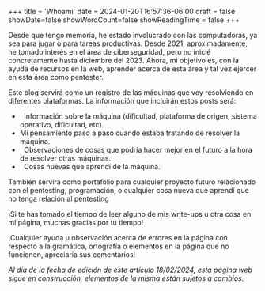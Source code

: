 +++
title = 'Whoami'
date = 2024-01-20T16:57:36-06:00
draft = false
showDate=false
showWordCount=false
showReadingTime = false
+++

Desde que tengo memoria, he estado involucrado con las computadoras, ya sea para jugar o para tareas productivas. Desde 2021, aproximadamente, he tomado interés en el área de ciberseguridad, pero no inicié concretamente hasta diciembre del 2023. Ahora, mi objetivo es, con la ayuda de recursos en la web, aprender acerca de esta área y tal vez ejercer en esta área como pentester.

Este blog servirá como un registro de las máquinas que voy resolviendo en diferentes plataformas. La información que incluirán estos posts será:
-   Información sobre la máquina (dificultad, plataforma de origen, sistema operativo, dificultad, etc).
- Mi pensamiento paso a paso cuando estaba tratando de resolver la máquina.
-   Observaciones de cosas que podría hacer mejor en el futuro a la hora de resolver otras máquinas.
-   Cosas nuevas que aprendí de la máquina.

También servirá como portafolio para cualquier proyecto futuro relacionado con el pentesting, programación, o cualquier cosa nueva que aprendí que no tenga relación al pentesting

¡Si te has tomado el tiempo de leer alguno de mis write-ups u otra cosa en mí página, muchas gracias por tu tiempo!

¡Cualquier ayuda u observación acerca de errores en la página con respecto a la gramática, ortografía o elementos en la página que no funcionen, apreciaría sus comentarios!

*Al día de la fecha de edición de este artículo 18/02/2024, esta página web sigue en construcción, elementos de la misma están sujetos a cambios.*